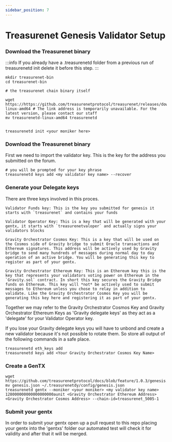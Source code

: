 ```yaml
---
sidebar_position: 7
---
```


# Treasurenet Genesis Validator Setup

### Download the Treasurenet binary

:::info
If you already have a .treasurenetd folder from a previous run of treasurenetd init delete it before this step.
:::

```shell
mkdir treasurenet-bin
cd treasurenet-bin

# the treasurenet chain binary itself

wget https://https://github.com/treasurenetprotocol/treasurenet/releases/download/v1.0.0/treasurenetd-linux-amd64 # The link address is temporarily unavailable. For the latest version, please contact our staff
mv treasurenetd-linux-amd64 treasurenetd


treasurenetd init <your moniker here>
```

### Download the Treasurenet binary

First we need to import the validator key. This is the key for the address you submitted on the forum.


```shell
# you will be prompted for your key phrase
treasurenetd keys add <my validator key name> --recover
```

### Generate your Delegate keys

There are three keys involved in this proces.

```shell
Validator Funds key: This is the key you submitted for genesis it starts with `treasurenet` and contains your funds

Validator Operator Key: This is a key that will be generated with your gentx, it starts with `treasurenetvaloper` and actually signs your validators blocks

Gravity Orchestrator Cosmos Key: This is a key that will be used on the Cosmos side of Gravity bridge to submit Oracle transactions and Ethereum signatures. This address will be actively used by Gravity bridge to send many hundreds of messages during normal day to day operation of an active bridge. You will be generating this key to register as part of your gentx.

Gravity Orchestrator Ethereum Key: This is an Ethereum key this is the key that represents your validators voting power on Ethereum in the `Gravity.sol` contract. In short this key secures the Gravity Bridge funds on Ethereum. This key will *not* be actively used to submit messages to Ethereum unless you chose to relay in addition to validate. Like the Gravity Orchestrator Cosmos Key you will be generating this key here and registering it as part of your gentx.

```

Together we may refer to the Gravity Orchestrator Cosmos Key and Gravity Orchestrator Ethereum Keys as 'Gravity delegate keys' as they act as a 'delegate' for your Validator Operator key.

If you lose your Gravity delegate keys you will have to unbond and create a new validator because it's not possible to rotate them. So store all output of the following commands in a safe place.

```shell
treasurenetd eth_keys add
treasurenetd keys add <Your Gravity Orchestrator Cosmos Key Name>
```

### Create a GenTX

```shell
wget https://github.com/treasurenetprotocol/docs/blob/feature/1.0.3/genesis.json
mv genesis.json ~/.treasurenetdy/config/genesis.json
treasurenetd gentx --moniker <your moniker> <my validator key name> 128000000000000000000aunit <Gravity Orchestrator Ethereum Address> <Gravity Orchestrator Cosmos Address> --chain-id=treasurenet_5005-1
```

### Submit your gentx

In order to submit your gentx open up a pull request to this repo placing your gentx into the 'gentxs' folder our automated test will check it for validity and after that it will be merged.